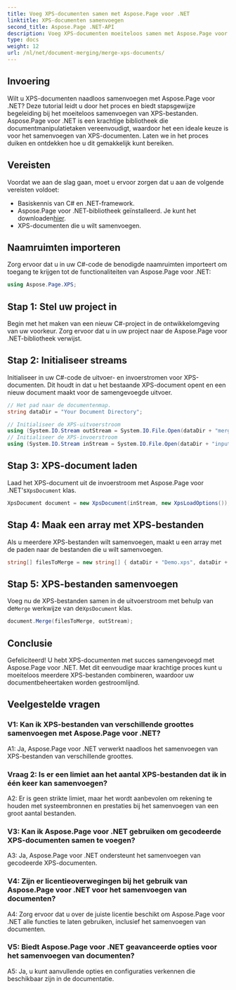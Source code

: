 ```yaml
---
title: Voeg XPS-documenten samen met Aspose.Page voor .NET
linktitle: XPS-documenten samenvoegen
second_title: Aspose.Page .NET-API
description: Voeg XPS-documenten moeiteloos samen met Aspose.Page voor .NET. Volg onze stapsgewijze handleiding voor naadloos documentbeheer.
type: docs
weight: 12
url: /nl/net/document-merging/merge-xps-documents/
---
```

## Invoering

Wilt u XPS-documenten naadloos samenvoegen met Aspose.Page voor .NET? Deze tutorial leidt u door het proces en biedt stapsgewijze begeleiding bij het moeiteloos samenvoegen van XPS-bestanden. Aspose.Page voor .NET is een krachtige bibliotheek die documentmanipulatietaken vereenvoudigt, waardoor het een ideale keuze is voor het samenvoegen van XPS-documenten. Laten we in het proces duiken en ontdekken hoe u dit gemakkelijk kunt bereiken.

## Vereisten

Voordat we aan de slag gaan, moet u ervoor zorgen dat u aan de volgende vereisten voldoet:

- Basiskennis van C# en .NET-framework.
-  Aspose.Page voor .NET-bibliotheek geïnstalleerd. Je kunt het downloaden[hier](https://releases.aspose.com/page/net/).
- XPS-documenten die u wilt samenvoegen.

## Naamruimten importeren

Zorg ervoor dat u in uw C#-code de benodigde naamruimten importeert om toegang te krijgen tot de functionaliteiten van Aspose.Page voor .NET:

```csharp
using Aspose.Page.XPS;
```

## Stap 1: Stel uw project in

Begin met het maken van een nieuw C#-project in de ontwikkelomgeving van uw voorkeur. Zorg ervoor dat u in uw project naar de Aspose.Page voor .NET-bibliotheek verwijst.

## Stap 2: Initialiseer streams

Initialiseer in uw C#-code de uitvoer- en invoerstromen voor XPS-documenten. Dit houdt in dat u het bestaande XPS-document opent en een nieuw document maakt voor de samengevoegde uitvoer.

```csharp
// Het pad naar de documentenmap.
string dataDir = "Your Document Directory";

// Initialiseer de XPS-uitvoerstroom
using (System.IO.Stream outStream = System.IO.File.Open(dataDir + "mergedXPSfiles.xps", System.IO.FileMode.OpenOrCreate, System.IO.FileAccess.Write))
// Initialiseer de XPS-invoerstroom
using (System.IO.Stream inStream = System.IO.File.Open(dataDir + "input.xps", System.IO.FileMode.Open))
```

## Stap 3: XPS-document laden

 Laad het XPS-document uit de invoerstroom met Aspose.Page voor .NET's`XpsDocument` klas.

```csharp
XpsDocument document = new XpsDocument(inStream, new XpsLoadOptions());
```

## Stap 4: Maak een array met XPS-bestanden

Als u meerdere XPS-bestanden wilt samenvoegen, maakt u een array met de paden naar de bestanden die u wilt samenvoegen.

```csharp
string[] filesToMerge = new string[] { dataDir + "Demo.xps", dataDir + "sample.xps" };
```

## Stap 5: XPS-bestanden samenvoegen

 Voeg nu de XPS-bestanden samen in de uitvoerstroom met behulp van de`Merge` werkwijze van de`XpsDocument` klas.

```csharp
document.Merge(filesToMerge, outStream);
```

## Conclusie

Gefeliciteerd! U hebt XPS-documenten met succes samengevoegd met Aspose.Page voor .NET. Met dit eenvoudige maar krachtige proces kunt u moeiteloos meerdere XPS-bestanden combineren, waardoor uw documentbeheertaken worden gestroomlijnd.

## Veelgestelde vragen

### V1: Kan ik XPS-bestanden van verschillende groottes samenvoegen met Aspose.Page voor .NET?

A1: Ja, Aspose.Page voor .NET verwerkt naadloos het samenvoegen van XPS-bestanden van verschillende groottes.

### Vraag 2: Is er een limiet aan het aantal XPS-bestanden dat ik in één keer kan samenvoegen?

A2: Er is geen strikte limiet, maar het wordt aanbevolen om rekening te houden met systeembronnen en prestaties bij het samenvoegen van een groot aantal bestanden.

### V3: Kan ik Aspose.Page voor .NET gebruiken om gecodeerde XPS-documenten samen te voegen?

A3: Ja, Aspose.Page voor .NET ondersteunt het samenvoegen van gecodeerde XPS-documenten.

### V4: Zijn er licentieoverwegingen bij het gebruik van Aspose.Page voor .NET voor het samenvoegen van documenten?

A4: Zorg ervoor dat u over de juiste licentie beschikt om Aspose.Page voor .NET alle functies te laten gebruiken, inclusief het samenvoegen van documenten.

### V5: Biedt Aspose.Page voor .NET geavanceerde opties voor het samenvoegen van documenten?

A5: Ja, u kunt aanvullende opties en configuraties verkennen die beschikbaar zijn in de documentatie.